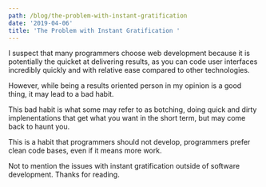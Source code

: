 ```yaml
---
path: /blog/the-problem-with-instant-gratification
date: '2019-04-06'
title: 'The Problem with Instant Gratification '
---
```



I suspect that many programmers choose web development because it is potentially the quicket at delivering results, as you can code user interfaces incredibly quickly and with relative ease compared to other technologies. 



However, while being a results oriented person in my opinion is a good thing, it may lead to a bad habit. 



This bad habit is what some may refer to as botching, doing quick and dirty implenentations that get what you want in the short term, but may come back to haunt you. 



This is a habit that programmers should not develop, programmers prefer clean code bases, even if it means more work. 





Not to mention the issues with instant gratification outside of software development. Thanks for reading.
